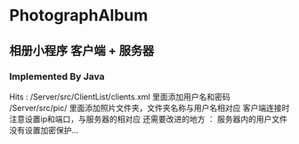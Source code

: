 # PhotographAlbum
## 相册小程序 客户端 + 服务器
### Implemented By Java  
Hits : /Server/src/ClientList/clients.xml 里面添加用户名和密码
       /Server/src/pic/ 里面添加照片文件夹，文件夹名称与用户名相对应
       客户端连接时注意设置ip和端口，与服务器的相对应
 还需要改进的地方 ： 服务器内的用户文件没有设置加密保护... 
